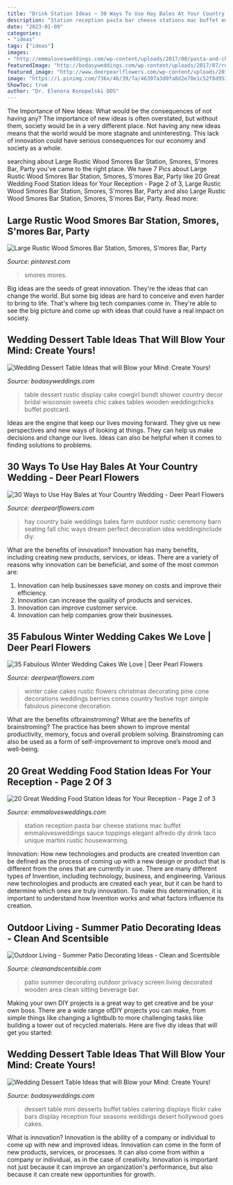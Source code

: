 ```yaml
---
title: "Drink Station Ideas ~ 30 Ways To Use Hay Bales At Your Country Wedding"
description: "Station reception pasta bar cheese stations mac buffet emmalovesweddings sauce toppings elegant alfredo diy drink taco unique martini rustic housewarming"
date: "2023-01-09"
categories:
- "ideas"
tags: ["ideas"]
images:
- "http://emmalovesweddings.com/wp-content/uploads/2017/08/pasta-and-cheese-wedding-food-station-ideas.jpg"
featuredImage: "http://bodasyweddings.com/wp-content/uploads/2017/07/rustic-chic-bundt-cake-dessert-table.jpg"
featured_image: "http://www.deerpearlflowers.com/wp-content/uploads/2015/09/rustic-winter-wedding-cake-ideas.jpg"
image: "https://i.pinimg.com/736x/46/39/7a/46397a3d0fa8d2e78e1c52f8d953fc66.jpg"
ShowToc: true
author: "Dr. Elenora Konopelski DDS"
---
```



The Importance of New Ideas: What would be the consequences of not having any?
The importance of new ideas is often overstated, but without them, society would be in a very different place. Not having any new ideas means that the world would be more stagnate and uninteresting. This lack of innovation could have serious consequences for our economy and society as a whole.

	

		
searching about Large Rustic Wood Smores Bar Station, Smores, S&#039;mores Bar, Party you've came to the right place. We have 7 Pics about Large Rustic Wood Smores Bar Station, Smores, S&#039;mores Bar, Party like 20 Great Wedding Food Station Ideas for Your Reception - Page 2 of 3, Large Rustic Wood Smores Bar Station, Smores, S&#039;mores Bar, Party and also Large Rustic Wood Smores Bar Station, Smores, S&#039;mores Bar, Party. Read more:
		
    
## Large Rustic Wood Smores Bar Station, Smores, S&#039;mores Bar, Party

<img loading=lazy src="https://i.pinimg.com/736x/46/39/7a/46397a3d0fa8d2e78e1c52f8d953fc66.jpg" onerror="this.onerror=null;this.src='https://tse4.mm.bing.net/th?id=OIP.GY6tkySQZhkgHGtw_j4DRwHaJG&amp;pid=15.1';" alt="Large Rustic Wood Smores Bar Station, Smores, S&#039;mores Bar, Party">

_Source: pinterest.com_

>smores mores. 

	

Big ideas are the seeds of great innovation. They're the ideas that can change the world. But some big ideas are hard to conceive and even harder to bring to life. That's where big tech companies come in. They're able to see the big picture and come up with ideas that could have a real impact on society.

    
## Wedding Dessert Table Ideas That Will Blow Your Mind: Create Yours!

<img loading=lazy src="http://bodasyweddings.com/wp-content/uploads/2017/07/rustic-chic-bundt-cake-dessert-table.jpg" onerror="this.onerror=null;this.src='https://tse1.mm.bing.net/th?id=OIP.ENT5RgD44AbQC-qe5O1ITwHaLI&amp;pid=15.1';" alt="Wedding Dessert Table Ideas that will Blow your Mind: Create Yours!">

_Source: bodasyweddings.com_

>table dessert rustic display cake cowgirl bundt shower country decor bridal wisconsin sweets chic cakes tables wooden weddingchicks buffet postcard. 

	

Ideas are the engine that keep our lives moving forward. They give us new perspectives and new ways of looking at things. They can help us make decisions and change our lives. Ideas can also be helpful when it comes to finding solutions to problems.

    
## 30 Ways To Use Hay Bales At Your Country Wedding - Deer Pearl Flowers

<img loading=lazy src="https://www.deerpearlflowers.com/wp-content/uploads/2015/06/Hay-Bale-Seating-for-Outdoor-Country-Wedding.jpg" onerror="this.onerror=null;this.src='https://tse4.mm.bing.net/th?id=OIP.ocNm0VVvxds8uRmE5pUFFwHaLI&amp;pid=15.1';" alt="30 Ways to Use Hay Bales at Your Country Wedding - Deer Pearl Flowers">

_Source: deerpearlflowers.com_

>hay country bale weddings bales farm outdoor rustic ceremony barn seating fall chic ways dream perfect decoration idea weddinginclude diy. 

	

What are the benefits of innovation?
Innovation has many benefits, including creating new products, services, or ideas. There are a variety of reasons why innovation can be beneficial, and some of the most common are: 
1. Innovation can help businesses save money on costs and improve their efficiency.
2. Innovation can increase the quality of products and services.
3. Innovation can improve customer service.
4. Innovation can help companies grow their businesses.

    
## 35 Fabulous Winter Wedding Cakes We Love | Deer Pearl Flowers

<img loading=lazy src="http://www.deerpearlflowers.com/wp-content/uploads/2015/09/rustic-winter-wedding-cake-ideas.jpg" onerror="this.onerror=null;this.src='https://tse4.mm.bing.net/th?id=OIP.PLc6qU94fq5VbYdHIO8pVQHaLH&amp;pid=15.1';" alt="35 Fabulous Winter Wedding Cakes We Love | Deer Pearl Flowers">

_Source: deerpearlflowers.com_

>winter cake cakes rustic flowers christmas decorating pine cone decorations weddings berries cones country festive торт simple fabulous pinecone decoration. 

	

What are the benefits ofbrainstroming?
What are the benefits of brainstroming? The practice has been shown to improve mental productivity, memory, focus and overall problem solving. Brainstroming can also be used as a form of self-improvement to improve one’s mood and well-being.

    
## 20 Great Wedding Food Station Ideas For Your Reception - Page 2 Of 3

<img loading=lazy src="http://emmalovesweddings.com/wp-content/uploads/2017/08/pasta-and-cheese-wedding-food-station-ideas.jpg" onerror="this.onerror=null;this.src='https://tse3.mm.bing.net/th?id=OIP.84_DDyi7dx7htv0HeD9LqgHaLH&amp;pid=15.1';" alt="20 Great Wedding Food Station Ideas for Your Reception - Page 2 of 3">

_Source: emmalovesweddings.com_

>station reception pasta bar cheese stations mac buffet emmalovesweddings sauce toppings elegant alfredo diy drink taco unique martini rustic housewarming. 

	

Innovation: How new technologies and products are created
Invention can be defined as the process of coming up with a new design or product that is different from the ones that are currently in use. There are many different types of Invention, including technology, business, and engineering. 
 Various new technologies and products are created each year, but it can be hard to determine which ones are truly innovation. To make this determination, it is important to understand how Invention works and what factors influence its creation.

    
## Outdoor Living - Summer Patio Decorating Ideas - Clean And Scentsible

<img loading=lazy src="https://www.cleanandscentsible.com/wp-content/uploads/2018/06/Summer-Patio-Decorating-Ideas-sitting-area-with-wooden-privacy-screen.jpg" onerror="this.onerror=null;this.src='https://tse1.mm.bing.net/th?id=OIP.DoiSIyzOpN4vLDrExwlU5AHaKc&amp;pid=15.1';" alt="Outdoor Living - Summer Patio Decorating Ideas - Clean and Scentsible">

_Source: cleanandscentsible.com_

>patio summer decorating outdoor privacy screen living decorated wooden area clean sitting beverage bar. 

	

Making your own DIY projects is a great way to get creative and be your own boss. There are a wide range ofDIY projects you can make, from simple things like changing a lightbulb to more challenging tasks like building a tower out of recycled materials. Here are five diy ideas that will get you started: 

    
## Wedding Dessert Table Ideas That Will Blow Your Mind: Create Yours!

<img loading=lazy src="http://bodasyweddings.com/wp-content/uploads/2017/07/dessert-table-with-mini-desserts.jpg" onerror="this.onerror=null;this.src='https://tse4.mm.bing.net/th?id=OIP.qz-yyIoSK3VinUYA4WFPxwHaLH&amp;pid=15.1';" alt="Wedding Dessert Table Ideas that will Blow your Mind: Create Yours!">

_Source: bodasyweddings.com_

>dessert table mini desserts buffet tables catering displays flickr cake bars display reception four seasons weddings desert hollywood goes cakes. 

	

What is innovation?
Innovation is the ability of a company or individual to come up with new and improved ideas. Innovation can come in the form of new products, services, or processes. It can also come from within a company or individual, as in the case of creativity. Innovation is important not just because it can improve an organization's performance, but also because it can create new opportunities for growth.

